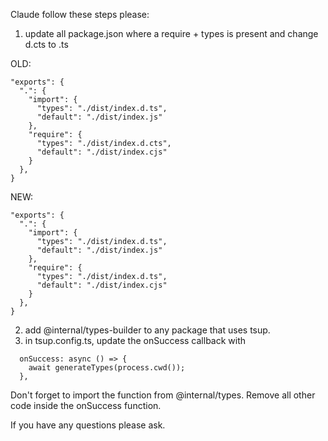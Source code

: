Claude follow these steps please:

1. update all package.json where a require + types is present and change d.cts to .ts

OLD:

```
"exports": {
  ".": {
    "import": {
      "types": "./dist/index.d.ts",
      "default": "./dist/index.js"
    },
    "require": {
      "types": "./dist/index.d.cts",
      "default": "./dist/index.cjs"
    }
  },
}
```

NEW:

```
"exports": {
  ".": {
    "import": {
      "types": "./dist/index.d.ts",
      "default": "./dist/index.js"
    },
    "require": {
      "types": "./dist/index.d.ts",
      "default": "./dist/index.cjs"
    }
  },
}
```

2. add @internal/types-builder to any package that uses tsup.
3. in tsup.config.ts, update the onSuccess callback with

```
  onSuccess: async () => {
    await generateTypes(process.cwd());
  },
```

Don't forget to import the function from @internal/types. Remove all other code inside the onSuccess function.

If you have any questions please ask.
